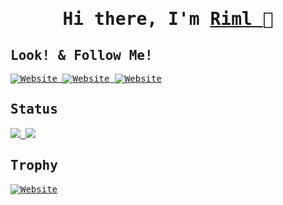 <samp>
<h1 align="center">
  Hi there, I'm 
  <a href="https://twitter.com/fande4d" target="_blank">
    Riml
  </a> 
  👋
</h1>
  
## Look! & Follow Me!
<a href="https://www.riml.work">
  <img alt="Website" src="https://img.shields.io/website?label=Riml_PortForio&style=for-the-badge&up_color=%231abc9c&up_message=Go%21&url=https%3A%2F%2Fwww.riml.work">
</a>
<a href="https://twitter.com/@fande4d">
  <img alt="Website" src="https://img.shields.io/twitter/follow/Fande4d?color=%231abc9c&style=for-the-badge">
</a>
<a href="https://lapras.com/public/Riml">
  <img alt="Website" src="https://img.shields.io/website?label=Lapras&style=for-the-badge&up_color=%231abc9c&up_message=Go%21&url=https://lapras.com/public/Riml">
</a>

## Status
<a href="https://www.riml.work">
  <img src="https://github-readme-stats.vercel.app/api?username=RimlTempest&count_private=true&show_icons=true&theme=vue" />
</a>
<a href="https://www.riml.work">
  <img src="https://github-readme-stats.vercel.app/api/top-langs/?username=RimlTempest&theme=vue&layout=compact&hide=Python" />
</a>

## Trophy

<a href="https://www.riml.work">
  <img alt="Website" src="https://github-profile-trophy.vercel.app/?username=RimlTempest&row=2&column=3&no-frame=true">
</a>

</samp>
